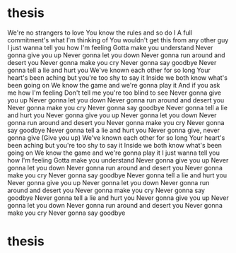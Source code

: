 # thesis
We're no strangers to love
You know the rules and so do I
A full commitment's what I'm thinking of
You wouldn't get this from any other guy
I just wanna tell you how I'm feeling
Gotta make you understand
Never gonna give you up
Never gonna let you down
Never gonna run around and desert you
Never gonna make you cry
Never gonna say goodbye
Never gonna tell a lie and hurt you
We've known each other for so long
Your heart's been aching but you're too shy to say it
Inside we both know what's been going on
We know the game and we're gonna play it
And if you ask me how I'm feeling
Don't tell me you're too blind to see
Never gonna give you up
Never gonna let you down
Never gonna run around and desert you
Never gonna make you cry
Never gonna say goodbye
Never gonna tell a lie and hurt you
Never gonna give you up
Never gonna let you down
Never gonna run around and desert you
Never gonna make you cry
Never gonna say goodbye
Never gonna tell a lie and hurt you
Never gonna give, never gonna give
(Give you up)
We've known each other for so long
Your heart's been aching but you're too shy to say it
Inside we both know what's been going on
We know the game and we're gonna play it
I just wanna tell you how I'm feeling
Gotta make you understand
Never gonna give you up
Never gonna let you down
Never gonna run around and desert you
Never gonna make you cry
Never gonna say goodbye
Never gonna tell a lie and hurt you
Never gonna give you up
Never gonna let you down
Never gonna run around and desert you
Never gonna make you cry
Never gonna say goodbye
Never gonna tell a lie and hurt you
Never gonna give you up
Never gonna let you down
Never gonna run around and desert you
Never gonna make you cry
Never gonna say goodbye
# thesis
